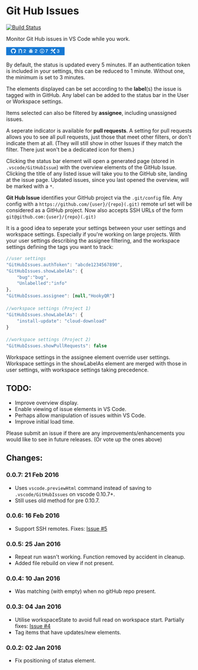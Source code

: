 # Git Hub Issues
[![Build Status](https://api.travis-ci.org/HookyQR/VSCodeGitHubIssues.svg?branch=master)](https://travis-ci.org/HookyQR/VSCodeGitHubIssues)

Monitor Git Hub issues in VS Code while you work.

![Status Bar](image/snap.png)

By default, the status is updated every 5 minutes. If an authentication token is included in your settings, this can be reduced to 1 minute. Without one, the minimum is set to 3 minutes.

The elements displayed can be set according to the **label**(s) the issue is tagged with in GitHub. Any label can be added to the status bar in the User or Workspace settings.

Items selected can also be filtered by **assignee**, including unassigned issues.

A seperate indicator is available for **pull requests**. A setting for pull requests allows you to see all pull requests, just those that meet other filters, or don't indicate them at all. (They will still show in other Issues if they match the filter. There just won't be a dedicated icon for them.)

Clicking the status bar element will open a generated page (stored in `.vscode/GitHubIssue`) with the overview elements of the GitHub Issue. Clicking the title of any listed issue will take you to the GitHub site, landing at the issue page. Updated issues, since you last opened the overview, will be marked with a `*`.

**Git Hub Issue** identifies your GitHub project via the `.git/config` file. Any config with a `https://github.com/{user}/{repo}(.git)` remote url set will be considered as a GitHub project. Now also accepts SSH URLs of the form `git@github.com:{user}/{repo}(.git)`

It is a good idea to seperate your settings between your user settings and workspace settings. Especially if you're working on large projects. With your user settings describing the assignee filtering, and the workspace settings defining the tags you want to track:

```javascript
//user settings
"GitHubIssues.authToken": "abcde1234567890",
"GitHubIssues.showLabelAs": {
	"bug":"bug",
	"Unlabelled":"info"
},
"GitHubIssues.assignee": [null,"HookyQR"]

//workspace settings (Project 1)
"GitHubIssues.showLabelAs": {
	"install-update": "cloud-download"
}

//workspace settings (Project 2)
"GitHubIssues.showPullRequests": false
```
Workspace settings in the assignee element override user settings. Workspace settings in the showLabelAs element are merged with those in user settings, with workspace settings taking precedence.

## TODO:
- Improve overview display.
- Enable viewing of issue elements in VS Code.
- Perhaps allow manipulation of issues within VS Code.
- Improve initial load time.

Please submit an issue if there are any improvements/enhancements you would like to see in future releases. (Or vote up the ones above)

## Changes:
### 0.0.7: 21 Feb 2016
* Uses `vscode.previewHtml` command instead of saving to `.vscode/GitHubIssues` on vscode 0.10.7+.
* Still uses old method for pre 0.10.7.

### 0.0.6: 16 Feb 2016
* Support SSH remotes. Fixes: [Issue #5](https://github.com/HookyQR/VSCodeGitHubIssues/issues/5)

### 0.0.5: 25 Jan 2016
* Repeat run wasn't working. Function removed by accident in cleanup.
* Added file rebuild on view if not present.

### 0.0.4: 10 Jan 2016
* Was matching (with empty) when no gitHub repo present.

### 0.0.3: 04 Jan 2016
* Utilise workspaceState to avoid full read on workspace start. Partially fixes: [Issue #4](https://github.com/HookyQR/VSCodeGitHubIssues/issues/4)
* Tag items that have updates/new elements. 


### 0.0.2: 02 Jan 2016
* Fix positioning of status element.
